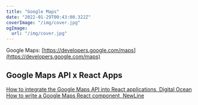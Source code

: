 ```yaml
---
title: "Google Maps"
date: "2022-01-29T00:43:00.322Z"
coverImage: "/img/cover.jpg"
ogImage:
  url: "/img/cover.jpg"
---
```


Google Maps: [https://developers.google.com/maps](https://developers.google.com/maps)

## Google Maps API x React Apps

[How to integrate the Google Maps API into React applications, Digital Ocean](https://www.digitalocean.com/community/tutorials/how-to-integrate-the-google-maps-api-into-react-applications)  
[How to write a Google Maps React component, NewLine](https://www.newline.co/fullstack-react/articles/how-to-write-a-google-maps-react-component/)  


